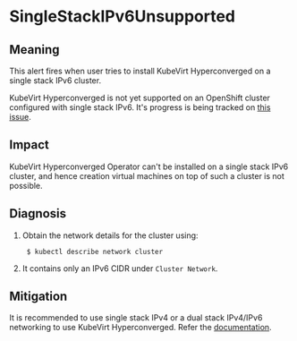 # SingleStackIPv6Unsupported
<!-- Edited by dharmit, Jul 2023-->

## Meaning

This alert fires when user tries to install KubeVirt Hyperconverged on a single stack IPv6 cluster.

KubeVirt Hyperconverged is not yet supported on an OpenShift cluster configured with single stack IPv6. It's 
progress is being tracked on [this issue](https://issues.redhat.com/browse/CNV-28924).

## Impact

KubeVirt Hyperconverged Operator can't be installed on a single stack IPv6 cluster, and hence creation virtual 
machines on top of such a cluster is not possible.

## Diagnosis

1. Obtain the network details for the cluster using:
   ```shell
    $ kubectl describe network cluster
    ```

2. It contains only an IPv6 CIDR under `Cluster Network`.

## Mitigation

It is recommended to use single stack IPv4 or a dual stack IPv4/IPv6 networking to use KubeVirt Hyperconverged. 
Refer the [documentation](https://docs.openshift.com/container-platform/latest/networking/ovn_kubernetes_network_provider/converting-to-dual-stack.html).